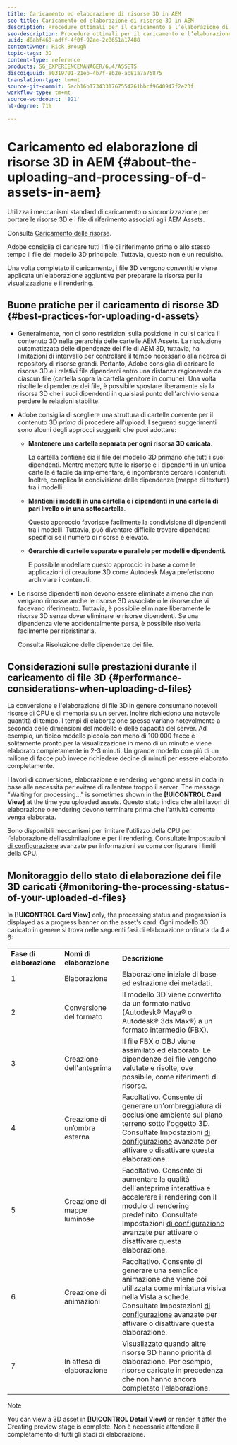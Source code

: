 ```yaml
---
title: Caricamento ed elaborazione di risorse 3D in AEM
seo-title: Caricamento ed elaborazione di risorse 3D in AEM
description: Procedure ottimali per il caricamento e l’elaborazione di risorse 3D.
seo-description: Procedure ottimali per il caricamento e l’elaborazione di risorse 3D.
uuid: d8abf460-adff-4f0f-92ae-2c8651a17488
contentOwner: Rick Brough
topic-tags: 3D
content-type: reference
products: SG_EXPERIENCEMANAGER/6.4/ASSETS
discoiquuid: a0319701-21eb-4b7f-8b2e-ac81a7a75875
translation-type: tm+mt
source-git-commit: 5acb16b1734331767554261bbcf9640947f2e23f
workflow-type: tm+mt
source-wordcount: '821'
ht-degree: 71%

---
```



# Caricamento ed elaborazione di risorse 3D in AEM {#about-the-uploading-and-processing-of-d-assets-in-aem}

Utilizza i meccanismi standard di caricamento o sincronizzazione per portare le risorse 3D e i file di riferimento associati agli AEM Assets.

Consulta [Caricamento delle risorse](managing-assets-touch-ui.md#uploading-assets).

 Adobe consiglia di caricare tutti i file di riferimento prima o allo stesso tempo il file del modello 3D principale. Tuttavia, questo non è un requisito.

Una volta completato il caricamento, i file 3D vengono convertiti e viene applicata un&#39;elaborazione aggiuntiva per preparare la risorsa per la visualizzazione e il rendering.

## Buone pratiche per il caricamento di risorse 3D {#best-practices-for-uploading-d-assets}

* Generalmente, non ci sono restrizioni sulla posizione in cui si carica il contenuto 3D nella gerarchia delle cartelle AEM Assets. La risoluzione automatizzata delle dipendenze dei file di AEM 3D, tuttavia, ha limitazioni di intervallo per controllare il tempo necessario alla ricerca di repository di risorse grandi. Pertanto, Adobe consiglia di caricare le risorse 3D e i relativi file dipendenti entro una distanza ragionevole da ciascun file (cartella sopra la cartella genitore in comune). Una volta risolte le dipendenze dei file, è possibile spostare liberamente sia la risorsa 3D che i suoi dipendenti in qualsiasi punto dell&#39;archivio senza perdere le relazioni stabilite.
* Adobe consiglia di scegliere una struttura di cartelle coerente per il contenuto 3D *prima* di procedere all&#39;upload. I seguenti suggerimenti sono alcuni degli approcci suggeriti che puoi adottare:

   * **Mantenere una cartella separata per ogni risorsa 3D caricata**.

      La cartella contiene sia il file del modello 3D primario che tutti i suoi dipendenti. Mentre mettere tutte le risorse e i dipendenti in un&#39;unica cartella è facile da implementare, è ingombrante cercare i contenuti. Inoltre, complica la condivisione delle dipendenze (mappe di texture) tra i modelli.

   * **Mantieni i modelli in una cartella e i dipendenti in una cartella di pari livello o in una sottocartella**.

      Questo approccio favorisce facilmente la condivisione di dipendenti tra i modelli. Tuttavia, può diventare difficile trovare dipendenti specifici se il numero di risorse è elevato.

   * **Gerarchie di cartelle separate e parallele per modelli e dipendenti.**

      È possibile modellare questo approccio in base a come le applicazioni di creazione 3D come Autodesk Maya preferiscono archiviare i contenuti.

* Le risorse dipendenti non devono essere eliminate a meno che non vengano rimosse anche le risorse 3D associate o le risorse che vi facevano riferimento. Tuttavia, è possibile eliminare liberamente le risorse 3D senza dover eliminare le risorse dipendenti. Se una dipendenza viene accidentalmente persa, è possibile risolverla facilmente per ripristinarla.

   Consulta Risoluzione delle dipendenze dei file.

## Considerazioni sulle prestazioni durante il caricamento di file 3D {#performance-considerations-when-uploading-d-files}

La conversione e l&#39;elaborazione di file 3D in genere consumano notevoli risorse di CPU e di memoria su un server. Inoltre richiedono una notevole quantità di tempo. I tempi di elaborazione spesso variano notevolmente a seconda delle dimensioni del modello e delle capacità del server. Ad esempio, un tipico modello piccolo con meno di 100.000 facce è solitamente pronto per la visualizzazione in meno di un minuto e viene elaborato completamente in 2-3 minuti. Un grande modello con più di un milione di facce può invece richiedere decine di minuti per essere elaborato completamente.

I lavori di conversione, elaborazione e rendering vengono messi in coda in base alle necessità per evitare di rallentare troppo il server. The message &quot;Waiting for processing...&quot; is sometimes shown in the **[!UICONTROL Card View]** at the time you uploaded assets. Questo stato indica che altri lavori di elaborazione o rendering devono terminare prima che l&#39;attività corrente venga elaborata.

Sono disponibili meccanismi per limitare l’utilizzo della CPU per l’elaborazione dell’assimilazione e per il rendering. Consultate Impostazioni [di configurazione](advanced-config-3d.md) avanzate per informazioni su come configurare i limiti della CPU.

## Monitoraggio dello stato di elaborazione dei file 3D caricati {#monitoring-the-processing-status-of-your-uploaded-d-files}

In **[!UICONTROL Card View]** only, the processing status and progression is displayed as a progress banner on the asset&#39;s card. Ogni modello 3D caricato in genere si trova nelle seguenti fasi di elaborazione ordinata da 4 a 6:

<table> 
 <tbody> 
  <tr> 
   <td><strong>Fase di elaborazione</strong><br /> </td> 
   <td><strong>Nomi di elaborazione</strong></td> 
   <td><strong>Descrizione</strong></td> 
  </tr> 
  <tr> 
   <td>1</td> 
   <td>Elaborazione</td> 
   <td>Elaborazione iniziale di base ed estrazione dei metadati.</td> 
  </tr> 
  <tr> 
   <td>2</td> 
   <td>Conversione del formato</td> 
   <td>Il modello 3D viene convertito da un formato nativo (Autodesk® Maya® o Autodesk® 3ds Max®) a un formato intermedio (FBX).</td> 
  </tr> 
  <tr> 
   <td>3</td> 
   <td>Creazione dell'anteprima</td> 
   <td>Il file FBX o OBJ viene assimilato ed elaborato. Le dipendenze dei file vengono valutate e risolte, ove possibile, come riferimenti di risorse.</td> 
  </tr> 
  <tr> 
   <td>4</td> 
   <td>Creazione di un’ombra esterna</td> 
   <td>Facoltativo. Consente di generare un'ombreggiatura di occlusione ambiente sul piano terreno sotto l'oggetto 3D. Consultate Impostazioni <a href="/help/assets/advanced-config-3d.md">di configurazione</a> avanzate per attivare o disattivare questa elaborazione.</td> 
  </tr> 
  <tr> 
   <td>5<br /> </td> 
   <td>Creazione di mappe luminose</td> 
   <td>Facoltativo. Consente di aumentare la qualità dell'anteprima interattiva e accelerare il rendering con il modulo di rendering predefinito. Consultate Impostazioni <a href="/help/assets/advanced-config-3d.md">di configurazione</a> avanzate per attivare o disattivare questa elaborazione.</td> 
  </tr> 
  <tr> 
   <td>6<br /> </td> 
   <td>Creazione di animazioni</td> 
   <td>Facoltativo. Consente di generare una semplice animazione che viene poi utilizzata come miniatura visiva nella Vista a schede. Consultate Impostazioni <a href="/help/assets/advanced-config-3d.md">di configurazione</a> avanzate per attivare o disattivare questa elaborazione.</td> 
  </tr> 
  <tr> 
   <td>7<br /> </td> 
   <td>In attesa di elaborazione</td> 
   <td>Visualizzato quando altre risorse 3D hanno priorità di elaborazione. Per esempio, risorse caricate in precedenza che non hanno ancora completato l'elaborazione.</td> 
  </tr> 
 </tbody> 
</table>

>[!NOTE]
>
>You can view a 3D asset in **[!UICONTROL Detail View]** or render it after the Creating preview stage is complete. Non è necessario attendere il completamento di tutti gli stadi di elaborazione.

